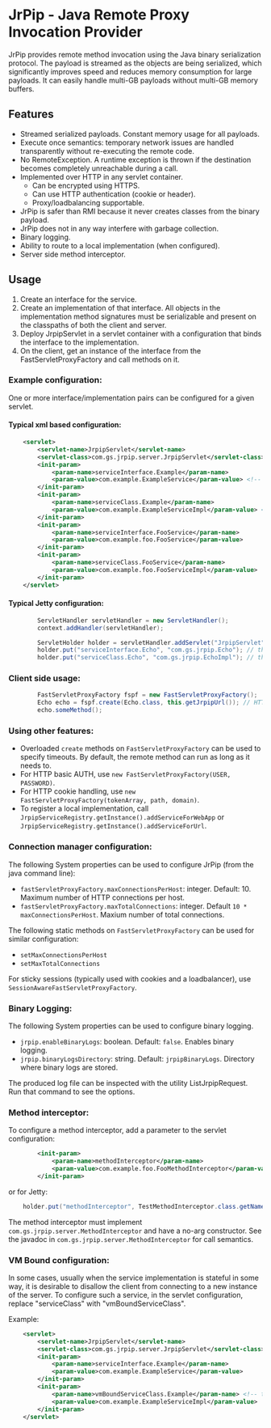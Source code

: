 # JrPip - Java Remote Proxy Invocation Provider

JrPip provides remote method invocation using the Java binary serialization protocol. 
The payload is streamed as the objects are being serialized, which significantly improves
speed and reduces memory consumption for large payloads. It can easily handle multi-GB 
payloads without multi-GB memory buffers.

## Features
* Streamed serialized payloads. Constant memory usage for all payloads.
* Execute once semantics: temporary network issues are handled transparently without re-executing the remote code.
* No RemoteException. A runtime exception is thrown if the destination becomes completely unreachable during a call.
* Implemented over HTTP in any servlet container.
	* Can be encrypted using HTTPS.
	* Can use HTTP authentication (cookie or header).
	* Proxy/loadbalancing supportable.
* JrPip is safer than RMI because it never creates classes from the binary payload.
* JrPip does not in any way interfere with garbage collection.
* Binary logging.
* Ability to route to a local implementation (when configured).
* Server side method interceptor.

## Usage
1. Create an interface for the service.
2. Create an implementation of that interface. All objects in the implementation method signatures must be serializable and present
on the classpaths of both the client and server.
3. Deploy JrpipServlet in a servlet container with a configuration that binds the interface to the implementation.
4. On the client, get an instance of the interface from the FastServletProxyFactory and call methods on it.

### Example configuration:
One or more interface/implementation pairs can be configured for a given servlet.

#### Typical xml based configuration:
```xml
    <servlet>
        <servlet-name>JrpipServlet</servlet-name>
        <servlet-class>com.gs.jrpip.server.JrpipServlet</servlet-class>
        <init-param>
            <param-name>serviceInterface.Example</param-name>
            <param-value>com.example.ExampleService</param-value> <!-- this is the interface -->
        </init-param>
        <init-param>
            <param-name>serviceClass.Example</param-name>
            <param-value>com.example.ExampleServiceImpl</param-value> <!-- this is the implementation -->
        </init-param>
        <init-param>
            <param-name>serviceInterface.FooService</param-name>
            <param-value>com.example.foo.FooService</param-value>
        </init-param>
        <init-param>
            <param-name>serviceClass.FooService</param-name>
            <param-value>com.example.foo.FooServiceImpl</param-value>
        </init-param>
    </servlet>
```

#### Typical Jetty configuration:
```java
        ServletHandler servletHandler = new ServletHandler();
        context.addHandler(servletHandler);

        ServletHolder holder = servletHandler.addServlet("JrpipServlet", "/JrpipServlet", "com.gs.jrpip.server.JrpipServlet");
        holder.put("serviceInterface.Echo", "com.gs.jrpip.Echo"); // this is the interface
        holder.put("serviceClass.Echo", "com.gs.jrpip.EchoImpl"); // this is the implementation
```

### Client side usage:
```java
        FastServletProxyFactory fspf = new FastServletProxyFactory();
        Echo echo = fspf.create(Echo.class, this.getJrpipUrl()); // HTTP url, e.g. http://example.com:8080/JrpipServlet
        echo.someMethod();
```
### Using other features:
* Overloaded `create` methods on `FastServletProxyFactory` can be used to specify timeouts. By default, the remote
method can run as long as it needs to.
* For HTTP basic AUTH, use `new FastServletProxyFactory(USER, PASSWORD)`.
* For HTTP cookie handling, use `new FastServletProxyFactory(tokenArray, path, domain)`.
* To register a local implementation, call `JrpipServiceRegistry.getInstance().addServiceForWebApp` or 
`JrpipServiceRegistry.getInstance().addServiceForUrl`. 

### Connection manager configuration:
The following System properties can be used to configure JrPip (from the java command line):

* `fastServletProxyFactory.maxConnectionsPerHost`: integer. Default: 10. Maximum number of HTTP connections per host.
* `fastServletProxyFactory.maxTotalConnections`: integer. Default `10 * maxConnectionsPerHost`. Maxium number of total connections.

The following static methods on `FastServletProxyFactory` can be used for similar configuration:
* `setMaxConnectionsPerHost`
* `setMaxTotalConnections`

For sticky sessions (typically used with cookies and a loadbalancer), use `SessionAwareFastServletProxyFactory`.

### Binary Logging:
The following System properties can be used to configure binary logging.

* `jrpip.enableBinaryLogs`: boolean. Default: `false`. Enables binary logging.
* `jrpip.binaryLogsDirectory`: string. Default: `jrpipBinaryLogs`. Directory where binary logs are stored.

The produced log file can be inspected with the utility ListJrpipRequest. Run that command to see the options.

### Method interceptor:
To configure a method interceptor, add a parameter to the servlet configuration:
```xml
        <init-param>
            <param-name>methodInterceptor</param-name>
            <param-value>com.example.foo.FooMethodInterceptor</param-value>
        </init-param>
```
or for Jetty:
```java
	holder.put("methodInterceptor", TestMethodInterceptor.class.getName())
```

The method interceptor must implement `com.gs.jrpip.server.MethodInterceptor` and have a no-arg constructor.
See the javadoc in `com.gs.jrpip.server.MethodInterceptor` for call semantics.

### VM Bound configuration:
In some cases, usually when the service implementation is stateful in some way, it is desirable to 
disallow the client from connecting to a new instance of the server. To configure such a service, 
in the servlet configuration, replace "serviceClass" with "vmBoundServiceClass". 

Example:
```xml
    <servlet>
        <servlet-name>JrpipServlet</servlet-name>
        <servlet-class>com.gs.jrpip.server.JrpipServlet</servlet-class>
        <init-param>
            <param-name>serviceInterface.Example</param-name>
            <param-value>com.example.ExampleService</param-value>
        </init-param>
        <init-param>
            <param-name>vmBoundServiceClass.Example</param-name> <!-- this implementation is VM bound -->
            <param-value>com.example.ExampleServiceImpl</param-value>
        </init-param>
    </servlet>
```
